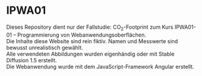 # IPWA01

Dieses Repository dient nur der Fallstudie: CO<sub>2</sub>-Footprint zum Kurs IPWA01-01 – Programmierung von Webanwendungsoberflächen. </br>
Die Inhalte diese Website sind rein fiktiv. Namen und Messwerte sind bewusst unrealistisch gewählt. </br>
Alle verwendeten Abbildungen wurden eigenhändig oder mit Stable Diffusion 1.5 erstellt. </br>
Die Webanwendung wurde mit dem JavaScript-Framework Angular erstellt.

